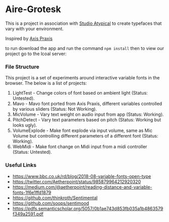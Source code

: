 # Aire-Grotesk

This is a project in association with [Studio Atypical](http://studioatypical.com/) to create typefaces that vary with your environment.

Inspired by [Axis Praxis](https://www.axis-praxis.org/specimens/__DEFAULT__)

to run download the app and run the command `npm install` then to view our project go to the lcoal server: 

### File Structure

This project is a set of experiments around interactive variable fonts in the browser. The below is a list of projects:

1. LightTest - Change colors of font based on ambient light (Status: Untested).
2. Mavo - Mavo font ported from Axis Praxis, different variables controlled by various sliders (Status: Not Working).
3. MicVolume - Vary text weight on audio input from app (Status: Working).
4. PitchDetect - Vary text parameters based on pitch (Status: Working but looks ugly).
5. VolumeExplode - Make font explode via input volume, same as Mic Volume but controlling different parameters of a different font (Status: Working).
6. WebMidi - Make font change on Midi input from a midi controller (Status: Untested).

### Useful Links

  * https://www.bbc.co.uk/rd/blog/2018-08-variable-fonts-open-type
  * https://twitter.com/Aetherpoint/status/985879964212920320
  * https://medium.com/@aetherpoint/reading-distance-and-variable-fonts-1f6e1ffd1879
  * https://github.com/thinkroth/Sentimental
  * https://github.com/soops/sentimood
  * https://pdfs.semanticscholar.org/5057/0b1ae743d853fb035a1b4863579f349a2591.pdf
